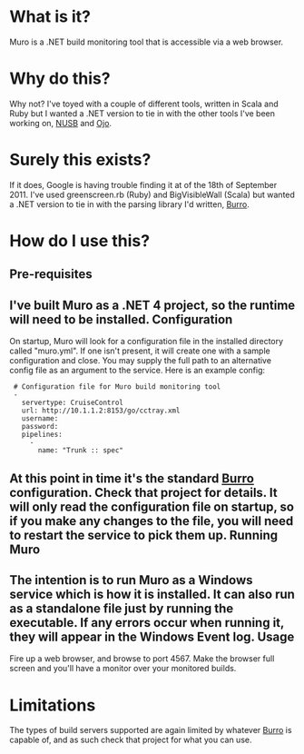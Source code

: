 What is it?
===========
Muro is a .NET build monitoring tool that is accessible via a web browser.  

Why do this?
============
Why not?  I've toyed with a couple of different tools, written in Scala and Ruby but I wanted a .NET version to tie in with the other tools I've been working on, [NUSB](https://github.com/thenathanjones/nusb) and [Ojo](https://github.com/thenathanjones/ojo).

Surely this exists?
===================
If it does, Google is having trouble finding it at of the 18th of September 2011.  I've used greenscreen.rb (Ruby) and BigVisibleWall (Scala) but wanted a .NET version to tie in with the parsing library I'd written, [Burro](https://github.com/thenathanjones/burro).

How do I use this?
==================
Pre-requisites
--------------
I've built Muro as a .NET 4 project, so the runtime will need to be installed.
Configuration
-------------
On startup, Muro will look for a configuration file in the installed directory called "muro.yml".  If one isn't present, it will create one with a sample configuration and close.  You may supply the full path to an alternative config file as an argument to the service. 
Here is an example config:

     # Configuration file for Muro build monitoring tool
     -
       servertype: CruiseControl
       url: http://10.1.1.2:8153/go/cctray.xml
       username: 
       password: 
       pipelines:
         -
           name: "Trunk :: spec"
           
At this point in time it's the standard [Burro](https://github.com/thenathanjones/burro) configuration.  Check that project for details.
It will only read the configuration file on startup, so if you make any changes to the file, you will need to restart the service to pick them up.
Running Muro
-------------
The intention is to run Muro as a Windows service which is how it is installed.  It can also run as a standalone file just by running the executable.  If any errors occur when running it, they will appear in the Windows Event log.
Usage
-----
Fire up a web browser, and browse to port 4567.  Make the browser full screen and you'll have a monitor over your monitored builds.

Limitations
===========
The types of build servers supported are again limited by whatever [Burro](https://github.com/thenathanjones/burro) is capable of, and as such check that project for what you can use.